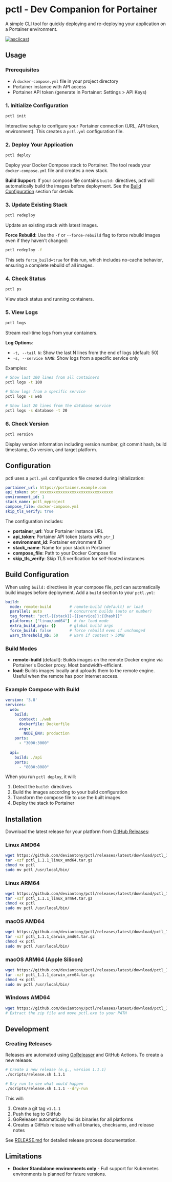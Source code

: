 # pctl - Dev Companion for Portainer

A simple CLI tool for quickly deploying and re-deploying your application on a Portainer environment. 

[![asciicast](https://asciinema.org/a/zYM6Tu31LesuRowrLDJZfGzcU.svg)](https://asciinema.org/a/zYM6Tu31LesuRowrLDJZfGzcU)

## Usage

### Prerequisites
- A `docker-compose.yml` file in your project directory
- Portainer instance with API access
- Portainer API token (generate in Portainer: Settings > API Keys)

### 1. Initialize Configuration
```bash
pctl init
```
Interactive setup to configure your Portainer connection (URL, API token, environment). This creates a `pctl.yml` configuration file.

### 2. Deploy Your Application
```bash
pctl deploy
```
Deploy your Docker Compose stack to Portainer. The tool reads your `docker-compose.yml` file and creates a new stack.

**Build Support**: If your compose file contains `build:` directives, pctl will automatically build the images before deployment. See the [Build Configuration](#build-configuration) section for details.

### 3. Update Existing Stack
```bash
pctl redeploy
```
Update an existing stack with latest images.

**Force Rebuild**: Use the `-f` or `--force-rebuild` flag to force rebuild images even if they haven't changed:
```bash
pctl redeploy -f
```
This sets `force_build=true` for this run, which includes no-cache behavior, ensuring a complete rebuild of all images.

### 4. Check Status
```bash
pctl ps
```
View stack status and running containers.

### 5. View Logs
```bash
pctl logs
```
Stream real-time logs from your containers.

**Log Options**:
- `-t, --tail N`: Show the last N lines from the end of logs (default: 50)
- `-s, --service NAME`: Show logs from a specific service only

Examples:
```bash
# Show last 100 lines from all containers
pctl logs -t 100

# Show logs from a specific service
pctl logs -s web

# Show last 20 lines from the database service
pctl logs -s database -t 20
```

### 6. Check Version
```bash
pctl version
```
Display version information including version number, git commit hash, build timestamp, Go version, and target platform.

## Configuration

pctl uses a `pctl.yml` configuration file created during initialization:

```yaml
portainer_url: https://portainer.example.com
api_token: ptr_xxxxxxxxxxxxxxxxxxxxxxxxxxxxxxxx
environment_id: 1
stack_name: pctl_myproject
compose_file: docker-compose.yml
skip_tls_verify: true
```

The configuration includes:
- **portainer_url**: Your Portainer instance URL
- **api_token**: Portainer API token (starts with `ptr_`)
- **environment_id**: Portainer environment ID
- **stack_name**: Name for your stack in Portainer
- **compose_file**: Path to your Docker Compose file
- **skip_tls_verify**: Skip TLS verification for self-hosted instances

## Build Configuration

When using `build:` directives in your compose file, pctl can automatically build images before deployment. Add a `build` section to your `pctl.yml`:

```yaml
build:
  mode: remote-build        # remote-build (default) or load
  parallel: auto            # concurrent builds (auto or number)
  tag_format: "pctl-{{stack}}-{{service}}:{{hash}}"
  platforms: ["linux/amd64"]  # for load mode
  extra_build_args: {}      # global build args
  force_build: false        # force rebuild even if unchanged
  warn_threshold_mb: 50     # warn if context > 50MB
```

### Build Modes

- **remote-build** (default): Builds images on the remote Docker engine via Portainer's Docker proxy. Most bandwidth-efficient.
- **load**: Builds images locally and uploads them to the remote engine. Useful when the remote has poor internet access.

### Example Compose with Build

```yaml
version: '3.8'
services:
  web:
    build:
      context: ./web
      dockerfile: Dockerfile
      args:
        NODE_ENV: production
    ports:
      - "3000:3000"
  
  api:
    build: ./api
    ports:
      - "8080:8080"
```

When you run `pctl deploy`, it will:
1. Detect the `build:` directives
2. Build the images according to your build configuration
3. Transform the compose file to use the built images
4. Deploy the stack to Portainer

## Installation

Download the latest release for your platform from [GitHub Releases](https://github.com/deviantony/pctl/releases/latest):

### Linux AMD64
```bash
wget https://github.com/deviantony/pctl/releases/latest/download/pctl_1.1.1_linux_amd64.tar.gz
tar -xzf pctl_1.1.1_linux_amd64.tar.gz
chmod +x pctl
sudo mv pctl /usr/local/bin/
```

### Linux ARM64
```bash
wget https://github.com/deviantony/pctl/releases/latest/download/pctl_1.1.1_linux_arm64.tar.gz
tar -xzf pctl_1.1.1_linux_arm64.tar.gz
chmod +x pctl
sudo mv pctl /usr/local/bin/
```

### macOS AMD64
```bash
wget https://github.com/deviantony/pctl/releases/latest/download/pctl_1.1.1_darwin_amd64.tar.gz
tar -xzf pctl_1.1.1_darwin_amd64.tar.gz
chmod +x pctl
sudo mv pctl /usr/local/bin/
```

### macOS ARM64 (Apple Silicon)
```bash
wget https://github.com/deviantony/pctl/releases/latest/download/pctl_1.1.1_darwin_arm64.tar.gz
tar -xzf pctl_1.1.1_darwin_arm64.tar.gz
chmod +x pctl
sudo mv pctl /usr/local/bin/
```

### Windows AMD64
```bash
wget https://github.com/deviantony/pctl/releases/latest/download/pctl_1.1.1_windows_amd64.zip
# Extract the zip file and move pctl.exe to your PATH
```

## Development

### Creating Releases

Releases are automated using [GoReleaser](https://goreleaser.com/) and GitHub Actions. To create a new release:

```bash
# Create a new release (e.g., version 1.1.1)
./scripts/release.sh 1.1.1

# Dry run to see what would happen
./scripts/release.sh 1.1.1 --dry-run
```

This will:
1. Create a git tag `v1.1.1`
2. Push the tag to GitHub
3. GoReleaser automatically builds binaries for all platforms
4. Creates a GitHub release with all binaries, checksums, and release notes

See [RELEASE.md](RELEASE.md) for detailed release process documentation.

## Limitations

- **Docker Standalone environments only** - Full support for Kubernetes environments is planned for future versions.